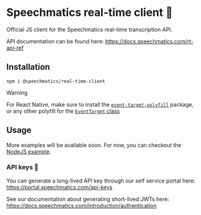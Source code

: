 
# Speechmatics real-time client 🎤

Official JS client for the Speechmatics real-time transcription API.

API documentation can be found here: https://docs.speechmatics.com/rt-api-ref

## Installation

```
npm i @speechmatics/real-time-client
```

> [!WARNING]  
> For React Native, make sure to install the [`event-target-polyfill`](https://www.npmjs.com/package/event-target-polyfill) package, or any other polyfill for the [`EventTarget` class](https://developer.mozilla.org/en-US/docs/Web/API/EventTarget)

## Usage

More examples will be available soon. For now, you can checkout the [NodeJS example](/examples/nodejs/real-time-file-example.ts).

### API keys 🔑

You can generate a long-lived API key through our self service portal here: https://portal.speechmatics.com/api-keys

See our documentation about generating short-lived JWTs here: https://docs.speechmatics.com/introduction/authentication